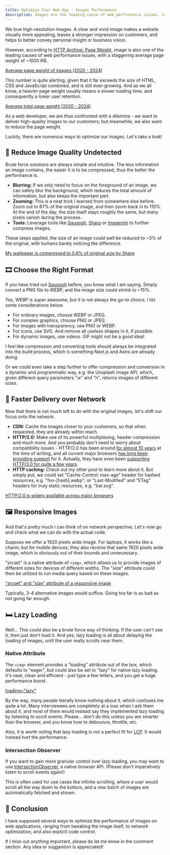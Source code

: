 ```yaml
---
title: Optimize Your Web App - Images Performance
description: Images are the leading cause of web performance issues. Learn how to optimize images for better performance.
---
```


We love high-resolution images. A clear and vivid image makes a website visually more appealing, leaves a stronger impression on customers, and helps to better convey personal insight or business vision.

However, according to [HTTP Archive: Page Weight](https://httparchive.org/reports/page-weight), image is also one of the leading causes of web performance issues, with a staggering average page weight of ~1000 KB.

[Average page weight of images (2020 - 2024)](https://media.licdn.com/dms/image/v2/D4E12AQHknmcoHWEh_A/article-inline_image-shrink_1000_1488/article-inline_image-shrink_1000_1488/0/1726843039957?e=1734566400&v=beta&t=Ve8auTh370wq12S3V9mWJh3gc0Q-7Z2dD6AyTrtjDIk)

This number is quite alerting, given that it far exceeds the size of HTML, CSS and JavaScript combined, and is still ever-growing. And as we all know, a heavier page weight usually means a slower loading time, and consequently a lower user retention.

[Average total page weight (2020 - 2024)](https://media.licdn.com/dms/image/v2/D4E12AQFPJdWTYFZtkQ/article-inline_image-shrink_1000_1488/article-inline_image-shrink_1000_1488/0/1726843801162?e=1734566400&v=beta&t=RnI73fnyIoZbu7S6_t4ikX-00gpJo3lfykfMEiyR8Cs)

As a web developer, we are thus confronted with a dilemma - we want to deliver high-quality images to our customers; but meanwhile, we also want to reduce the page weight.

Luckily, there are numerous ways to optimize our images. Let's take a look!

## 🔽 Reduce Image Quality Undetected

Brute force solutions are always simple and intuitive. The less information an image contains, the easier it is to be compressed, thus the better the performance is.

- **Blurring:** If we only need to focus on the foreground of an image, we can safely blur the background, which reduces the total amount of information, but also keeps the important part.
- **Zooming:** This is a neat trick I learned from somewhere else before. Zoom out to 87% of the original image, and then zoom back in to 115%. At the end of the day, the size itself stays roughly the same, but many pixels vanish during the process.
- **Tools:** Leverage tools like [Squoosh](https://squoosh.app/), [Sharp](https://sharp.pixelplumbing.com/) or [Imagemin](https://github.com/imagemin/imagemin) to further compress images.

These steps applied, the size of an image could well be reduced to ~3% of the original, with humans barely noticing the difference.

[My wallpaper is compressed to 0.6% of original size by Sharp](https://media.licdn.com/dms/image/v2/D4E12AQGuhSo2XOG3zQ/article-inline_image-shrink_1000_1488/article-inline_image-shrink_1000_1488/0/1726848022824?e=1734566400&v=beta&t=ofnP7bqo2Df_Zbguo4SR5Py_St10cxlCgNvsqcxIz00)

## 🎞️ Choose the Right Format

If you have tried out [Squoosh](https://squoosh.app/) before, you know what I am saying. Simply convert a PNG file to WEBP, and the image size could shrink to ~15%.

Yes, WEBP is super awesome, but it is not always the go-to choice. I list some considerations below.

- For ordinary images, choose WEBP or JPEG.
- For complex graphics, choose PNG or JPEG.
- For images with transparency, use PNG or WEBP.
- For icons, use SVG. And remove all useless shapes in it, if possible.
- For dynamic images, use videos. GIF might not be a good idea!

I feel like compression and converting tools should always be integrated into the build process, which is something Next.js and Astro are already doing.

Or we could even take a step further to offer compression and conversion in a dynamic and programmatic way, e.g. the Unsplash image API, which, given different query parameters "w" and "h", returns images of different sizes.

## 🚀 Faster Delivery over Network

Now that there is not much left to do with the original images, let's shift our focus onto the network.

- **CDN:** Cache the images closer to your customers, so that when requested, they are already within reach.
- **HTTP/2.0:** Make use of its powerful multiplexing, header compression and much more. And you probably don't need to worry about compatibility issues - HTTP/2.0 has been around [for almost 10 years](https://en.wikipedia.org/wiki/HTTP/2) at the time of writing, and all current major browsers [has long been providing support](https://caniuse.com/http2) for it. Actually, they have even been [supporting HTTP/3.0 for quite a few years](https://caniuse.com/http3).
- **HTTP caching:** Check out my other post to learn more about it. But simply put, we could set "Cache-Control: max-age" header for hashed resources, e.g. "foo-[hash].webp"; or "Last-Modified" and "ETag" headers for truly static resources, e.g. "bar.svg".

[HTTP/2.0 is widely available across major browsers](https://media.licdn.com/dms/image/v2/D4E12AQEXor25sS5T4A/article-inline_image-shrink_1000_1488/article-inline_image-shrink_1000_1488/0/1726848148274?e=1734566400&v=beta&t=nRynChTrH1NeRn-JsY-QGF3UEiHRbmRPR6tw5KkzRa8)

## 🖼️ Responsive Images

And that's pretty much I can think of on network perspective. Let's now go and check what we can do with the actual code.

Suppose we offer a 1920 pixels wide image. For laptops, it works like a charm; but for mobile devices, they also receive that same 1920 pixels wide image, which is obviously out of their bounds and unnecessary.

"srcset" is a native attribute of `<img>`, which allows us to provide images of different sizes for devices of different widths. The "size" attribute could then be utilized to run media query based on these images.

["srcset" and "size" attribute of a responsive image](https://media.licdn.com/dms/image/v2/D4E12AQEzN8Bbw1XZ7A/article-inline_image-shrink_1500_2232/article-inline_image-shrink_1500_2232/0/1726848742948?e=1734566400&v=beta&t=mcB21M272SrsxJGykxEu0kuJ9dtD2jqqIHCm6mzX6gc)

Typically, 3-4 alternative images would suffice. Going too far is as bad as not going far enough.

## 🛏️ Lazy Loading

Well... This could also be a brute force way of thinking. If the user can't see it, then just don't load it. And yes, lazy loading is all about delaying the loading of images, until the user really scrolls near them.

### Native Attribute

The `<img>` element provides a "loading" attribute out of the box, which defaults to "eager", but could also be set to "lazy" for native lazy loading. It's neat, clean and efficient - just type a few letters, and you get a huge performance boost.

[loading="lazy"](https://media.licdn.com/dms/image/v2/D4E12AQFyLEhh-2zooQ/article-inline_image-shrink_1500_2232/article-inline_image-shrink_1500_2232/0/1726848944877?e=1734566400&v=beta&t=RzCyntbE82sgxS2GCv9Z-9uL0_7dzPNBzWJ8qpo1bKY)

By the way, many people literally know nothing about it, which confuses me quite a lot. Many interviewees are completely at a loss when I ask them about it, and most of them would instead say they implemented lazy loading by listening to scroll events. Please... don't do this unless you are smarter than the browser, and you know how to debounce, throttle, etc.

Also, it is worth noting that lazy loading is not a perfect fit for [LCP](https://developer.chrome.com/docs/lighthouse/performance/lighthouse-largest-contentful-paint). It would instead hurt the performance.

### Intersection Observer

If you want to gain more granular control over lazy loading, you may want to use [IntersectionObserver](https://developer.mozilla.org/en-US/docs/Web/API/Intersection_Observer_API), a native browser API. (Please don't imperatively listen to scroll events again!)

This is often used for use cases like infinite scrolling, where a user would scroll all the way down to the bottom, and a new batch of images are automatically fetched and shown.

## 📌 Conclusion

I have supposed several ways to optimize the performance of images on web applications, ranging from tweaking the image itself, to network optimization, and also explicit code control.

If I miss out anything important, please do let me know in the comment section. Any idea or suggestion is appreciated!
